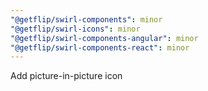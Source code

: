 ```yaml
---
"@getflip/swirl-components": minor
"@getflip/swirl-icons": minor
"@getflip/swirl-components-angular": minor
"@getflip/swirl-components-react": minor
---
```


Add picture-in-picture icon
